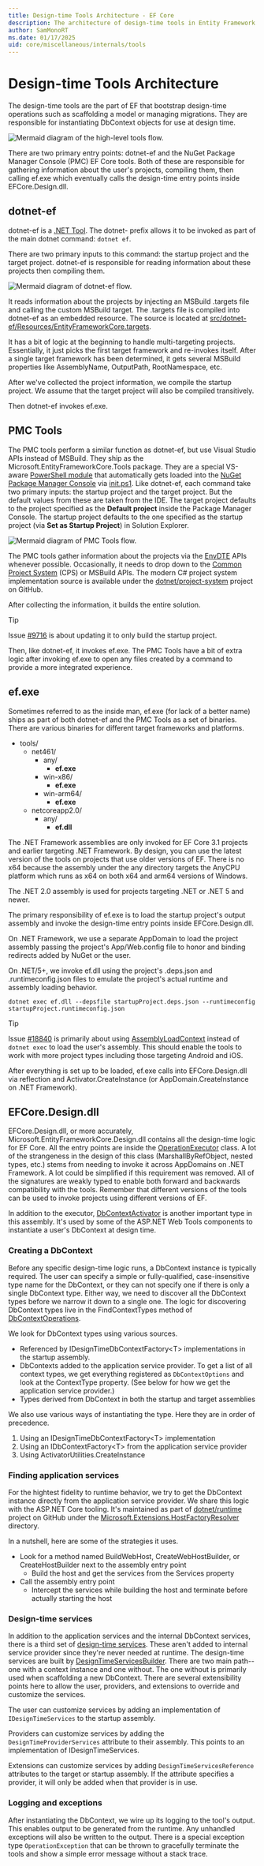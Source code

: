 ```yaml
---
title: Design-time Tools Architecture - EF Core
description: The architecture of design-time tools in Entity Framework Core
author: SamMonoRT
ms.date: 01/17/2025
uid: core/miscellaneous/internals/tools
---
```

# Design-time Tools Architecture

The design-time tools are the part of EF that bootstrap design-time operations such as scaffolding a model or managing migrations. They are responsible for instantiating DbContext objects for use at design time.

![Mermaid diagram of the high-level tools flow.](diagrams/tools-overview.png)

There are two primary entry points: dotnet-ef and the NuGet Package Manager Console (PMC) EF Core tools. Both of these are responsible for gathering information about the user's projects, compiling them, then calling ef.exe which eventually calls the design-time entry points inside EFCore.Design.dll.

## dotnet-ef

dotnet-ef is a [.NET Tool](/dotnet/core/tools/global-tools-how-to-create). The dotnet- prefix allows it to be invoked as part of the main dotnet command: `dotnet ef`.

There are two primary inputs to this command: the startup project and the target project. dotnet-ef is responsible for reading information about these projects then compiling them.

![Mermaid diagram of dotnet-ef flow.](diagrams/tools-cli.png)

It reads information about the projects by injecting an MSBuild .targets file and calling the custom MSBuild target. The .targets file is compiled into dotnet-ef as an embedded resource. The source is located at [src/dotnet-ef/Resources/EntityFrameworkCore.targets](https://github.com/dotnet/efcore/blob/main/src/dotnet-ef/Resources/EntityFrameworkCore.targets).

It has a bit of logic at the beginning to handle multi-targeting projects. Essentially, it just picks the first target framework and re-invokes itself. After a single target framework has been determined, it gets several MSBuild properties like AssemblyName, OutputPath, RootNamespace, etc.

After we've collected the project information, we compile the startup project. We assume that the target project will also be compiled transitively.

Then dotnet-ef invokes ef.exe.

## PMC Tools

The PMC tools perform a similar function as dotnet-ef, but use Visual Studio APIs instead of MSBuild. They ship as the Microsoft.EntityFrameworkCore.Tools package. They are a special VS-aware [PowerShell module](/powershell/scripting/developer/module/writing-a-windows-powershell-module) that automatically gets loaded into the [NuGet Package Manager Console](/nuget/consume-packages/install-use-packages-powershell) via [init.ps1](https://github.com/dotnet/efcore/blob/main/src/EFCore.Tools/tools/init.ps1). Like dotnet-ef, each command take two primary inputs: the startup project and the target project. But the default values from these are taken from the IDE. The target project defaults to the project specified as the **Default project** inside the Package Manager Console. The startup project defaults to the one specified as the startup project (via **Set as Startup Project**) in Solution Explorer.

![Mermaid diagram of PMC Tools flow.](diagrams/tools-pmc.png)

The PMC tools gather information about the projects via the [EnvDTE](/dotnet/api/envdte.dte) APIs whenever possible. Occasionally, it needs to drop down to the [Common Project System](https://github.com/microsoft/VSProjectSystem) (CPS) or MSBuild APIs. The modern C# project system implementation source is available under the [dotnet/project-system](https://github.com/dotnet/project-system) project on GitHub.

After collecting the information, it builds the entire solution.

> [!TIP]
> Issue [#9716](https://github.com/dotnet/efcore/issues/9716) is about updating it to only build the startup project.

Then, like dotnet-ef, it invokes ef.exe. The PMC Tools have a bit of extra logic after invoking ef.exe to open any files created by a command to provide a more integrated experience.

## ef.exe

Sometimes referred to as the inside man, ef.exe (for lack of a better name) ships as part of both dotnet-ef and the PMC Tools as a set of binaries. There are various binaries for different target frameworks and platforms.

* tools/
  * net461/
    * any/
      * **ef.exe**
    * win-x86/
      * **ef.exe**
    * win-arm64/
      * **ef.exe**
  * netcoreapp2.0/
    * any/
      * **ef.dll**

The .NET Framework assemblies are only invoked for EF Core 3.1 projects and earlier targeting .NET Framework. By design, you can use the latest version of the tools on projects that use older versions of EF. There is no x64 because the assembly under the any directory targets the AnyCPU platform which runs as x64 on both x64 and arm64 versions of Windows.

The .NET 2.0 assembly is used for projects targeting .NET or .NET 5 and newer.

The primary responsibility of ef.exe is to load the startup project's output assembly and invoke the design-time entry points inside EFCore.Design.dll.

On .NET Framework, we use a separate AppDomain to load the project assembly passing the project's App/Web.config file to honor and binding redirects added by NuGet or the user.

On .NET/5+, we invoke ef.dll using the project's .deps.json and .runtimeconfig.json files to emulate the project's actual runtime and assembly loading behavior.

```dotnetcli
dotnet exec ef.dll --depsfile startupProject.deps.json --runtimeconfig startupProject.runtimeconfig.json
```

> [!TIP]
> Issue [#18840](https://github.com/dotnet/efcore/issues/18840) is primarily about using [AssemblyLoadContext](/dotnet/core/dependency-loading/understanding-assemblyloadcontext) instead of `dotnet exec` to load the user's assembly. This should enable the tools to work with more project types including those targeting Android and iOS.

After everything is set up to be loaded, ef.exe calls into EFCore.Design.dll via reflection and Activator.CreateInstance (or AppDomain.CreateInstance on .NET Framework).

## EFCore.Design.dll

EFCore.Design.dll, or more accurately, Microsoft.EntityFrameworkCore.Design.dll contains all the design-time logic for EF Core. All the entry points are inside the [OperationExecutor](https://github.com/dotnet/efcore/blob/main/src/EFCore.Design/Design/OperationExecutor.cs) class. A lot of the strangeness in the design of this class (MarshallByRefObject, nested types, etc.) stems from needing to invoke it across AppDomains on .NET Framework. A lot could be simplified if this requirement was removed. All of the signatures are weakly typed to enable both forward and backwards compatibility with the tools. Remember that different versions of the tools can be used to invoke projects using different versions of EF.

In addition to the executor, [DbContextActivator](https://github.com/dotnet/efcore/blob/main/src/EFCore.Design/Design/DbContextActivator.cs) is another important type in this assembly. It's used by some of the ASP.NET Web Tools components to instantiate a user's DbContext at design time.

### Creating a DbContext

Before any specific design-time logic runs, a DbContext instance is typically required. The user can specify a simple or fully-qualified, case-insensitive type name for the DbContext, or they can not specify one if there is only a single DbContext type. Either way, we need to discover all the DbContext types before we narrow it down to a single one. The logic for discovering DbContext types live in the FindContextTypes method of [DbContextOperations](https://github.com/dotnet/efcore/blob/main/src/EFCore.Design/Design/Internal/DbContextOperations.cs).

We look for DbContext types using various sources.

* Referenced by IDesignTimeDbContextFactory\<T> implementations in the startup assembly.
* DbContexts added to the application service provider. To get a list of all context types, we get everything registered as `DbContextOptions` and look at the ContextType property. (See below for how we get the application service provider.)
* Types derived from DbContext in both the startup and target assemblies

We also use various ways of instantiating the type. Here they are in order of precedence.

1. Using an IDesignTimeDbContextFactory\<T> implementation
2. Using an IDbContextFactory\<T> from the application service provider
3. Using ActivatorUtilities.CreateInstance

### Finding application services

For the hightest fidelity to runtime behavior, we try to get the DbContext instance directly from the application service provider. We share this logic with the ASP.NET Core tooling. It's maintained as part of [dotnet/runtime](https://github.com/dotnet/runtime) project on GitHub under the [Microsoft.Extensions.HostFactoryResolver](https://github.com/dotnet/runtime/tree/main/src/libraries/Microsoft.Extensions.HostFactoryResolver) directory.

In a nutshell, here are some of the strategies it uses.

* Look for a method named BuildWebHost, CreateWebHostBuilder, or CreateHostBuilder next to the assembly entry point
  * Build the host and get the services from the Services property
* Call the assembly entry point
  * Intercept the services while building the host and terminate before actually starting the host

### Design-time services

In addition to the application services and the internal DbContext services, there is a third set of [design-time services](xref:core/cli/services). These aren't added to internal service provider since they're never needed at runtime. The design-time services are built by [DesignTimeServicesBuilder](https://github.com/dotnet/efcore/blob/main/src/EFCore.Design/Design/Internal/DesignTimeServicesBuilder.cs). There are two main path--one with a context instance and one without. The one without is primarily used when scaffolding a new DbContext. There are several extensibility points here to allow the user, providers, and extensions to override and customize the services.

The user can customize services by adding an implementation of `IDesignTimeServices` to the startup assembly.

Providers can customize services by adding the `DesignTimeProviderServices` attribute to their assembly. This points to an implementation of IDesignTimeServices.

Extensions can customize services by adding `DesignTimeServicesReference` attributes to the target or startup assembly. If the attribute specifies a provider, it will only be added when that provider is in use.

### Logging and exceptions

After instantiating the DbContext, we wire up its logging to the tool's output. This enables output to be generated from the runtime. Any unhandled exceptions will also be written to the output. There is a special exception type `OperationException` that can be thrown to gracefully terminate the tools and show a simple error message without a stack trace.
